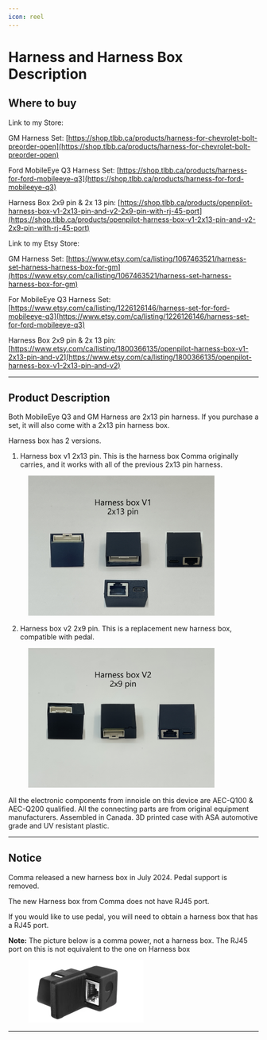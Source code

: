 ```yaml
---
icon: reel
---
```


# Harness and Harness Box Description

## Where to buy

Link to my Store:&#x20;

GM Harness Set: [https://shop.tlbb.ca/products/harness-for-chevrolet-bolt-preorder-open](https://shop.tlbb.ca/products/harness-for-chevrolet-bolt-preorder-open)

Ford MobileEye Q3 Harness Set: [https://shop.tlbb.ca/products/harness-for-ford-mobileeye-q3](https://shop.tlbb.ca/products/harness-for-ford-mobileeye-q3)

Harness Box 2x9 pin & 2x 13 pin: [https://shop.tlbb.ca/products/openpilot-harness-box-v1-2x13-pin-and-v2-2x9-pin-with-rj-45-port](https://shop.tlbb.ca/products/openpilot-harness-box-v1-2x13-pin-and-v2-2x9-pin-with-rj-45-port)

Link to my Etsy Store:

GM Harness Set: [https://www.etsy.com/ca/listing/1067463521/harness-set-harness-harness-box-for-gm](https://www.etsy.com/ca/listing/1067463521/harness-set-harness-harness-box-for-gm)

For MobileEye Q3 Harness Set: [https://www.etsy.com/ca/listing/1226126146/harness-set-for-ford-mobileeye-q3](https://www.etsy.com/ca/listing/1226126146/harness-set-for-ford-mobileeye-q3)

Harness Box 2x9 pin & 2x 13 pin: [https://www.etsy.com/ca/listing/1800366135/openpilot-harness-box-v1-2x13-pin-and-v2](https://www.etsy.com/ca/listing/1800366135/openpilot-harness-box-v1-2x13-pin-and-v2)

***

## Product Description

Both MobileEye Q3 and GM Harness are 2x13 pin harness. If you purchase a set, it will also come with a 2x13 pin harness box.

Harness box has 2 versions.&#x20;

1. Harness box v1 2x13 pin. This is the harness box Comma originally carries, and it works with all of the previous 2x13 pin harness.&#x20;

<div align="left">

<figure><img src="../.gitbook/assets/harness box v1.jpg" alt="" width="375"><figcaption></figcaption></figure>

</div>

2. Harness box v2 2x9 pin. This is a replacement new harness box, compatible with pedal.

<div align="left">

<figure><img src="../.gitbook/assets/harness box v2.jpg" alt="" width="375"><figcaption></figcaption></figure>

</div>

All the electronic components from innoisle on this device are AEC-Q100 & AEC-Q200 qualified. All the connecting parts are from original equipment manufacturers. Assembled in Canada. 3D printed case with ASA automotive grade and UV resistant plastic.

***

## Notice

Comma released a new harness box in July 2024. Pedal support is removed.&#x20;

The new Harness box from Comma does not have RJ45 port.

If you would like to use pedal, you will need to obtain a harness box that has a RJ45 port.

**Note:** The picture below is a comma power, not a harness box. The RJ45 port on this is not equivalent to the one on Harness box

<div align="left">

<figure><img src="../.gitbook/assets/image.png" alt="" width="232"><figcaption></figcaption></figure>

</div>

***
